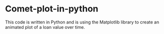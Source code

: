 # Comet-plot-in-python
This code is written in Python and is using the Matplotlib library to create an animated plot of a loan value over time.
